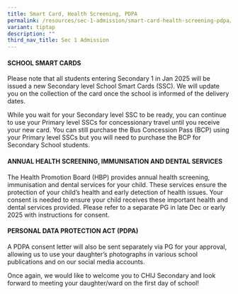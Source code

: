 ```yaml
---
title: Smart Card, Health Screening, PDPA
permalink: /resources/sec-1-admission/smart-card-health-screening-pdpa/
variant: tiptap
description: ""
third_nav_title: Sec 1 Admission
---
```

<h4><strong>SCHOOL SMART CARDS</strong></h4>
<p>Please note that all students entering Secondary 1 in Jan 2025 will be
issued a new Secondary level School Smart Cards (SSC). We will update you
on the collection of the card once the school is informed of the delivery
dates.</p>
<p>While you wait for your Secondary level SSC to be ready, you can continue
to use your Primary level SSCs for concessionary travel until you receive
your new card. You can still purchase the Bus Concession Pass (BCP) using
your Primary level SSCs but you will need to purchase the BCP for Secondary
School students.</p>
<h4><strong>ANNUAL HEALTH SCREENING, IMMUNISATION AND DENTAL SERVICES</strong></h4>
<p>The Health Promotion Board (HBP) provides annual health screening, immunisation
and dental services for your child. These services ensure the protection
of your child’s health and early detection of health issues. Your consent
is needed to ensure your child receives these important health and dental
services provided. Please refer to a separate PG in late Dec or early 2025
with instructions for consent.</p>
<h4><strong>PERSONAL DATA PROTECTION ACT (PDPA)</strong></h4>
<p>A PDPA consent letter will also be sent separately via PG for your approval,
allowing us to use your daughter’s photographs in various school publications
and on our social media accounts.</p>
<p>Once again, we would like to welcome you to CHIJ Secondary and look forward
to meeting your daughter/ward on the first day of school!</p>